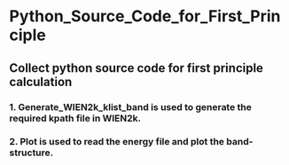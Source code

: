 # Python_Source_Code_for_First_Principle
## Collect python source code for first principle calculation
### 1. Generate_WIEN2k_klist_band is used to generate the required kpath file in WIEN2k.
### 2. Plot is used to read the energy file and plot the band-structure.
